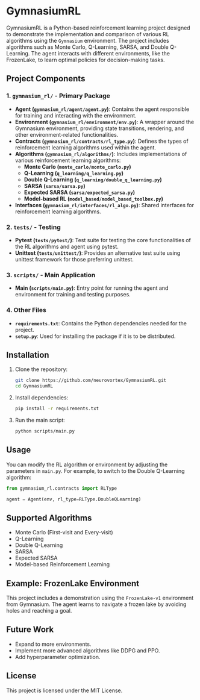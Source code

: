 
# GymnasiumRL

GymnasiumRL is a Python-based reinforcement learning project designed to demonstrate the implementation and comparison of various RL algorithms using the `Gymnasium` environment. The project includes algorithms such as Monte Carlo, Q-Learning, SARSA, and Double Q-Learning. The agent interacts with different environments, like the FrozenLake, to learn optimal policies for decision-making tasks.

## Project Components

### 1. `gymnasium_rl/` - Primary Package
- **Agent (`gymnasium_rl/agent/agent.py`)**: Contains the agent responsible for training and interacting with the environment.
- **Environment (`gymnasium_rl/environment/env.py`)**: A wrapper around the Gymnasium environment, providing state transitions, rendering, and other environment-related functionalities.
- **Contracts (`gymnasium_rl/contracts/rl_type.py`)**: Defines the types of reinforcement learning algorithms used within the agent.
- **Algorithms (`gymnasium_rl/algorithms/`)**: Includes implementations of various reinforcement learning algorithms:
    - **Monte Carlo (`monte_carlo/monte_carlo.py`)**
    - **Q-Learning (`q_learning/q_learning.py`)**
    - **Double Q-Learning (`q_learning/double_q_learning.py`)**
    - **SARSA (`sarsa/sarsa.py`)**
    - **Expected SARSA (`sarsa/expected_sarsa.py`)**
    - **Model-based RL (`model_based/model_based_toolbox.py`)**
- **Interfaces (`gymnasium_rl/interfaces/rl_algo.py`)**: Shared interfaces for reinforcement learning algorithms.

### 2. `tests/` - Testing
- **Pytest (`tests/pytest/`)**: Test suite for testing the core functionalities of the RL algorithms and agent using pytest.
- **Unittest (`tests/unittest/`)**: Provides an alternative test suite using unittest framework for those preferring unittest.

### 3. `scripts/` - Main Application
- **Main (`scripts/main.py`)**: Entry point for running the agent and environment for training and testing purposes.

### 4. Other Files
- **`requirements.txt`**: Contains the Python dependencies needed for the project.
- **`setup.py`**: Used for installing the package if it is to be distributed.

## Installation

1. Clone the repository:
   ```bash
   git clone https://github.com/neurovortex/GymnasiumRL.git
   cd GymnasiumRL
   ```

2. Install dependencies:
   ```bash
   pip install -r requirements.txt
   ```

3. Run the main script:
   ```bash
   python scripts/main.py
   ```

## Usage

You can modify the RL algorithm or environment by adjusting the parameters in `main.py`. For example, to switch to the Double Q-Learning algorithm:
```python
from gymnasium_rl.contracts import RLType

agent = Agent(env, rl_type=RLType.DoubleQLearning)
```

## Supported Algorithms
- Monte Carlo (First-visit and Every-visit)
- Q-Learning
- Double Q-Learning
- SARSA
- Expected SARSA
- Model-based Reinforcement Learning

## Example: FrozenLake Environment

This project includes a demonstration using the `FrozenLake-v1` environment from Gymnasium. The agent learns to navigate a frozen lake by avoiding holes and reaching a goal.

## Future Work
- Expand to more environments.
- Implement more advanced algorithms like DDPG and PPO.
- Add hyperparameter optimization.

## License
This project is licensed under the MIT License.

